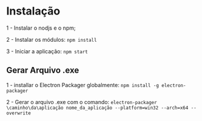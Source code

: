 # Instalação #

1 - Instalar o nodjs e o npm;

2 - Instalar os módulos: ```npm install```

3 - Iniciar a aplicação: ```npm start```

## Gerar Arquivo .exe ##

1 - installar o Electron Packager globalmente: ```npm install -g electron-packager```

2 - Gerar o arquivo .exe com o comando: ```electron-packager \caminho\da\aplicação nome_da_aplicação --platform=win32 --arch=x64 --overwrite```
